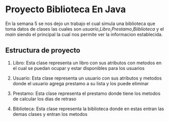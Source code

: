 # Proyecto Biblioteca En Java
En la semana 5 se nos dejo un trabajo el cual simula una biblioteca que toma datos de clases las cuales son *usuario*,*Libro*,*Prestamo*,*Biiblioteca* y el *main* siendo el principal la cual nos permite ver la informacion establecida.


## Estructura de proyecto 

1. Libro: Esta clase representa un libro con sus atributos con metodos en el cual se puedan ocupar y estar disponibles para los usuarios

2. Usuario: Esta clase representa un usuario con sus atributos y metodos donde el usuario agrega prestamo a su lista y los puede eliminar

3. Prestamo: Esta clase representa el prestamo donde tiene los metodos de calcular los dias de retraso

4. Biblioteca: Esta clase representa la biblioteca donde en estas entran las demas clases y entran los metodos  
